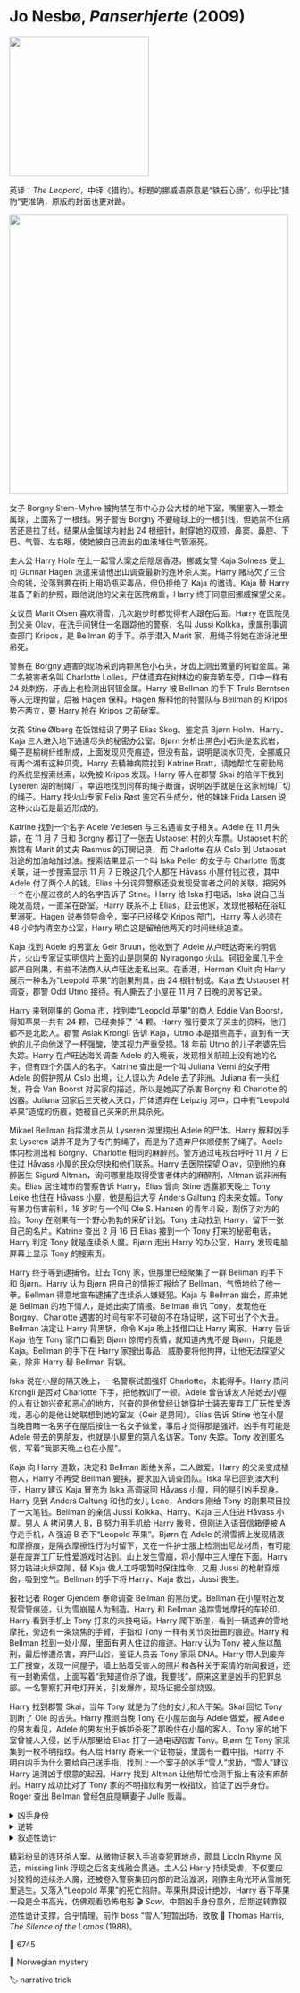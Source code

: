 # Jo Nesbø, <i>Panserhjerte</i> (2009)

<img src=images/2009_cover.jpg width=250/>

英译：<i>The Leopard</i>，中译《猎豹》。标题的挪威语原意是“铁石心肠”，似乎比“猎豹”更准确，原版的封面也更对路。

<img src=images/2009_map.jpg width=500/>

女子 Borgny Stem-Myhre 被拘禁在市中心办公大楼的地下室，嘴里塞入一颗金属球，上面系了一根线。男子警告 Borgny 不要碰球上的一根引线，但她禁不住痛苦还是拉了线，结果从金属球内射出 24 根细针，射穿她的双颊、鼻窦、鼻腔、下巴、气管、左右眼，使她被自己流出的血液堵住气管溺死。

主人公 Harry Hole 在上一起雪人案之后隐居香港，挪威女警 Kaja Solness 受上司 Gunnar Hagen 派遣来请他出山调查最新的连环杀人案。Harry 赌马欠了三合会的钱，沦落到要在街上用奶瓶买毒品，但仍拒绝了 Kaja 的邀请。Kaja 替 Harry 准备了新的护照，跟他说他的父亲在医院病重，Harry 终于同意回挪威探望父亲。

女议员 Marit Olsen 喜欢滑雪，几次跑步时都觉得有人跟在后面。Harry 在医院见到父亲 Olav，在洗手间铐住一名跟踪他的警察，名叫 Jussi Kolkka，隶属刑事调查部门 Kripos，是 Bellman 的手下。杀手潜入 Marit 家，用绳子将她在游泳池里吊死。

警察在 Borgny 遇害的现场采到两颗黑色小石头，牙齿上测出微量的钶钽金属。第二名被害者名叫 Charlotte Lolles，尸体遗弃在树林边的废弃轿车旁，口中一样有 24 处刺伤，牙齿上也检测出钶钽金属。Harry 被 Bellman 的手下 Truls Berntsen 等人无理拘留，后被 Hagen 保释。Hagen 解释他的特警队与 Bellman 的 Kripos 势不两立，要 Harry 抢在 Kripos 之前破案。

女孩 Stine Ølberg 在饭馆结识了男子 Elias Skog。鉴定员 Bjørn Holm、Harry、Kaja 三人进入地下通道尽头的秘密办公室。Bjørn 分析出黑色小石头是玄武岩，绳子是榆树纤维制成，上面发现贝壳痕迹，但没有盐，说明是淡水贝壳，全挪威只有两个湖有这种贝壳。Harry 去精神病院找到 Katrine Bratt，请她帮忙在密勤局的系统里搜索线索，以免被 Kripos 发现。Harry 等人在郡警 Skai 的陪伴下找到 Lyseren 湖的制绳厂，幸运地找到同样的绳子断面，说明凶手就是在这家制绳厂切的绳子。Harry 找火山专家 Felix Røst 鉴定石头成分，他的妹妹 Frida Larsen 说这种火山石是最近形成的。

Katrine 找到一个名字 Adele Vetlesen 与三名遇害女子相关。Adele 在 11 月失踪，在 11 月 7 日和 Borgny 都订了一张去 Ustaoset 村的火车票。Ustaoset 村的旅馆有 Marit 的丈夫 Rasmus 的订房记录，而 Charlotte 在从 Oslo 到 Ustaoset 沿途的加油站加过油。搜索结果显示一个叫 Iska Peller 的女子与 Charlotte 高度关联，进一步搜索显示 11 月 7 日晚这几个人都在 Håvass 小屋付钱过夜，其中 Adele 付了两个人的钱。Elias 十分诧异警察还没发现受害者之间的关联，把另外一个在小屋过夜的人的名字告诉了 Stine。Harry 给 Iska 打电话，Iska 说自己当晚发高烧，一直呆在卧室。Harry 联系不上 Elias，赶去他家，发现他被粘在浴缸里溺死。Hagen 说奉领导命令，案子已经移交 Kripos 部门，Harry 等人必须在 48 小时内清空办公室，Harry 明白这是留给他两天的时间继续追查。

Kaja 找到 Adele 的男室友 Geir Bruun，他收到了 Adele 从卢旺达寄来的明信片，火山专家证实明信片上面的山是刚果的 Nyiragongo 火山。钶钽金属几乎全部产自刚果，有些不法商人从卢旺达走私出来。在香港，Herman Kluit 向 Harry 展示一种名为“Leopold 苹果”的刚果刑具，由 24 根针制成。Kaja 去 Ustaoset 村调查，郡警 Odd Utmo 接待。有人撕去了小屋在 11 月 7 日晚的房客记录。

Harry 来到刚果的 Goma 市，找到卖“Leopold 苹果”的商人 Eddie Van Boorst，得知苹果一共有 24 颗，已经卖掉了 14 颗。Harry 强行要来了买主的资料，他们都不是北欧人。郡警 Aslak Krongli 告诉 Kaja，Utmo 本是猎熊高手，直到有一天他的儿子向他泼了一杯强酸，使其视力严重受损。18 年前 Utmo 的儿子老婆先后失踪。Harry 在卢旺达海关调查 Adele 的入境表，发现相关航班上没有她的名字，但有四个外国人的名字。Katrine 查出是一个叫 Juliana Verni 的女子用 Adele 的假护照从 Oslo 出境，让人误以为 Adele 去了非洲。Juliana 有一头红发，符合 Van Boorst 对买家的描述，所以是她买了杀害 Borgny 和 Charlotte 的凶器。Juliana 回家后三天被人灭口，尸体遗弃在 Leipzig 河中，口中有“Leopold 苹果”造成的伤痕，她被自己买来的刑具杀死。

Mikael Bellman 指挥潜水员从 Lyseren 湖里捞出 Adele 的尸体。Harry 解释凶手来 Lyseren 湖并不是为了专门剪绳子，而是为了遗弃尸体顺便剪了绳子。Adele 体内检测出和 Borgny、Charlotte 相同的麻醉剂。警方通过电视台呼吁 11 月 7 日住过 Håvass 小屋的民众尽快和他们联系。Harry 去医院探望 Olav，见到他的麻醉医生 Sigurd Altman，询问哪里能取得受害者体内的麻醉剂，Altman 说非洲有卖。Elias 居住城市的警察告诉 Harry，Elias 曾向 Stine 透露那天晚上 Tony Leike 也住在 Håvass 小屋，他是船运大亨 Anders Galtung 的未来女婿。Tony 有暴力伤害前科，18 岁时与一个叫 Ole S. Hansen 的青年斗殴，割伤了对方的脸。Tony 在刚果有一个野心勃勃的采矿计划。Tony 主动找到 Harry，留下一张自己的名片。Katrine 查出 2 月 16 日 Elias 接到一个 Tony 打来的秘密电话，Harry 判定 Tony 就是连续杀人魔。Bjørn 走出 Harry 的办公室，Harry 发现电脑屏幕上显示 Tony 的搜索页。

Harry 终于等到逮捕令，赶去 Tony 家，但那里已经聚集了一群 Bellman 的手下和 Bjørn。Harry 认为 Bjørn 把自己的情报汇报给了 Bellman，气愤地给了他一拳。Bellman 得意地宣布逮捕了连续杀人嫌疑犯。Kaja 与 Bellman 幽会，原来她是 Bellman 的地下情人，是她出卖了情报。Bellman 审讯 Tony，发现他在 Borgny、Charlotte 遇害的时间有牢不可破的不在场证明，这下可出了个大丑。Bellman 决定让 Harry 背黑锅，命令 Kaja 晚上找借口让 Harry 离家。Harry 告诉 Kaja 他在 Tony 家门口看到 Bjørn 惊愕的表情，就知道内鬼不是 Bjørn，只能是 Kaja。Bellman 的手下在 Harry 家搜出毒品，威胁要将他拘押，让他无法探望父亲，除非 Harry 替 Bellman 背锅。

Iska 说在小屋的隔天晚上，一名警察试图强奸 Charlotte，未能得手。Harry 质问 Krongli 是否对 Charlotte 下手，把他教训了一顿。Adele 曾告诉友人陪她去小屋的人有让她兴奋和恶心的地方，兴奋的是他曾经让她穿护士装去废弃工厂玩性爱游戏，恶心的是他让她联想到她的室友（Geir 是男同）。Elias 告诉 Stine 他在小屋当晚目睹一名男子在屋后按住一名女子做爱，事后才觉得那是强奸。凶手有可能是 Adele 带去的男朋友，也就是小屋里的第八名访客。Tony 失踪。Tony 收到匿名信，写着“我那天晚上也在小屋”。

Kaja 向 Harry 道歉，决定和 Bellman 断绝关系，二人做爱。Harry 的父亲变成植物人，Harry 不再受 Bellman 要挟，要求加入调查团队。Iska 早已回到澳大利亚，Harry 建议 Kaja 冒充为 Iska 高调返回 Håvass 小屋，目的是引凶手现身。Harry 见到 Anders Galtung 和他的女儿 Lene，Anders 刚给 Tony 的刚果项目投了一大笔钱。Bellman 的亲信 Jussi Kolkka、Harry、Kaja 三人住进 Håvass 小屋。男人 A 拷问男人 B，B 努力用手机给 Harry 拨号，但刚进入语音信箱便被 A 夺走手机，A 强迫 B 吞下“Leopold 苹果”。Bjørn 在 Adele 的滑雪裤上发现精液和摩擦痕，是隔衣摩擦性行为时留下，又在一件护士服上检测出尼龙材质，有可能是在废弃工厂玩性爱游戏时沾到。山上发生雪崩，将小屋中三人埋在下面。Harry 努力钻进火炉空隙，替 Kaja 做人工呼吸暂时保住性命，又用 Jussi 的枪射穿烟囱，吸到空气。Bellman 的手下将 Harry、Kaja 救出，Jussi 丧生。

报社记者 Roger Gjendem 奉命调查 Bellman 的黑历史。Bellman 在小屋附近发现雷管痕迹，认为雪崩是人为制造。Harry 和 Bellman 追踪雪地摩托的车轮印，Harry 看到手机上 Tony 打来的未接电话。Harry 爬下断崖，看到一辆遗弃的雪地摩托，旁边有一条烧焦的手臂，手指和 Tony 一样有关节炎扭曲的痕迹。Harry 和 Bellman 找到一处小屋，里面有男人住过的痕迹。Harry 认为 Tony 被人施以酷刑，最后惨遭杀害，弃尸山谷。鉴证人员去 Tony 家采 DNA。Harry 带人到废弃工厂搜查，发现一间屋子，墙上贴着受害人的照片和各种关于案情的新闻报道，还有一封勒索信，上面写着“我知道你杀了谁，我要钱”，原来这里是凶手的犯罪总部。一名警察打开电灯开关，引发爆炸，现场证据全部烧毁。

Harry 找到郡警 Skai，当年 Tony 就是为了他的女儿和人干架。Skai 回忆 Tony 割断了 Ole 的舌头。Harry 推测当晚 Tony 在小屋后面与 Adele 做爱，被 Adele 的男友看见，Adele 的男友出于嫉妒杀死了那晚住在小屋的客人。Tony 家的地下室曾被人入侵，凶手从那里给 Elias 打了一通电话陷害 Tony。Bjørn 在 Tony 家采集到一枚不明指纹。有人给 Harry 寄来一个证物袋，里面有一截中指。Harry 不明白凶手为什么要给自己送手指，找到上一个案子的凶手“雪人”求助，“雪人”建议 Harry 追溯凶手恨意的起因。Harry 找到 Altman 让他帮忙检测手指上有没有麻醉剂。Harry 成功比对了 Tony 家的不明指纹和另一枚指纹，验证了凶手身份。Roger 查出 Bellman 曾经包庇隐瞒妻子 Julle 贩毒。

<details><summary>凶手身份</summary>
凶手是 Ole，他受伤后重新开始，获得了一份体面的工作。他有一天认识了 Adele，两人在废弃工厂做爱，又一起上山滑雪，晚上住在 Håvass 小屋。小屋里当时已有五人，包括 Marit、Elias、Borgny、Charlotte、Iska，Adele 迟迟未睡，Tony 很晚来到小屋，与 Adele 在屋子后面做爱，被 Ole 认出。Ole 受到二次伤害，心里燃起极度恨意，决意复仇。第二天他撕下写有他名字的房客登记簿，回到废弃工厂建立了犯罪总部。他在废弃工厂杀死 Adele，沉尸湖中，然后前往 Leipzig 付钱给妓女 Juliana，让她飞到卢旺达，制造 Adele 还活着的假象，并从刚果买回“Leopold 苹果”，意图陷害常去刚果的 Tony。Ole 用苹果杀死 Juliana，沉尸河中，接下来又连续杀害了 Borgny、Charlotte、Marit。Ole 潜入 Tony 家的地下室，用座机给 Elias 打了电话，之后杀死 Elias。这时 Ole 收到一封勒索信，对方说知道他杀了人。因为 Iska 已经回到澳大利亚，所以只能是 Tony 寄来。Ole 跟踪 Tony 的雪地摩托，来到一座断崖附近的小屋，在那里杀害了 Tony，弃尸山谷。

Ole 的真实身份是麻醉医生 Sigurd Altman。有人在雪崩后给 Bristol 旅馆打电话，问 Iska 是否住在那里（伏线），Harry 起先以为是记者打探消息，后来才意识到他告诉过 Altman 说 Iska 住在 Bristol，那是澳大利亚地名而非旅馆名。废弃工厂电脑的用户名为 Nashville（伏线），电影 <i>Nashville</i> 的导演名为 Altman。
</details>

<details><summary>逆转</summary>
山谷断臂的 DNA 不是 Tony，而是 Odd Utmo，他也有严重的关节炎。警方在雪地里找到了 Odd 老婆的遗骸，她被 Odd 杀害。Tony 是 Odd 的儿子，小时候被母亲藏起来，跟着祖父长大。Harry 在一个山坡木墩上找到了切断中指的刀，刀柄上有一枚指纹。

Ole 冒充 Adele 给 Tony 写了一封勒索信，说怀了 Tony 的孩子，又冒充 Tony 给 Adele 写了一封信，约她出来见面。出乎 Ole 的意外，Tony 杀死 Adele 灭口，这一切被 Ole 拍下。Ole 希望警方能逮捕 Tony，所以不断用别的小屋旅客名字威胁 Tony，刺激他继续犯案，但警方迟迟未能破案，导致受害人数量不断增加。Tony 切断自己的中指留给 Harry，制造死亡假象。

Lene 的母亲是家里的清洁工。Harry 从小报上看到 Lene 要把头发染成砖红色（伏线），想起 Juliana 的头发就是砖红色，意识到 Lene 要用 Juliana 的护照逃跑。Lene 取出银行账户的钱去刚果资助 Tony，Harry 和 Kaja 追随在后。Harry 被注射麻醉剂。Tony 向 Lene 坦乘杀人经过，逼 Lene 戴上金色的“Leopold 苹果”。Harry 醒来，发现自己全身赤裸，嘴里被放入一颗“Leopold 苹果”，引线连在门上，一有人进屋就会触发机关。Harry 意识到 Tony 利用苹果获得了 Borgny、Charlotte 两个案子的不在场证明，因为他不需要亲自动手，受害人自己就会在合适的时间拉开引线，触发死亡机关。Harry 把头猛力敲响一根墙上的钉子，直至晕厥，恢复意识后发现下巴脱臼。Kaja 收到 Harry 发来的短信，赶到囚禁地点就要开门，最后一刻想起 Harry 从不发短信，迟疑之间被 Tony 手下劫持。Tony 派了两名雇佣兵来给 Harry 收尸。Harry 靠着呕吐的力量成功吐出苹果，逃入地下室，获得武器将两名雇佣兵打死，又一路追至火山口，用 16mm 子弹将 Lene 和 Tony 双双打死，救出 Kaja。Hagen 获得 Bellman 的黑历史，二人达成制衡。
</details>

<details><summary>叙述性诡计</summary>
男子 A 拷打男子 B，B 给 Harry 打电话，看上去好像 A=Ole，B=Tony，Tony 用自己的手机打电话，但其实 A=Tony，B=Odd，Odd 用 Tony 的手机打电话。
</details>

精彩纷呈的连环杀人案。从微物证据入手追查犯罪地点，颇具 Licoln Rhyme 风范，missing link 浮现之后各支线融会贯通。主人公 Harry 持续受虐，不仅要应对狡猾的连续杀人魔，还被卷入警察集团内部的政治漩涡，刚靠主角光环从雪崩死里逃生。又落入“Leopold 苹果”的死亡陷阱。苹果刑具设计绝妙，Harry 吞下苹果一段是全书高光，仿佛观看恐怖电影 🎬 <i>Saw</i>。中期凶手身份意外，后期逆转靠叙述性诡计支撑，合乎情理。前作 boss “雪人”短暂出场，致敬 📖 Thomas Harris, <i>The Silence of the Lambs</i> (1988)。

:link: 6745

:file_folder: Norwegian mystery

:label: narrative trick
